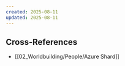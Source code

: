 ```yaml
---
created: 2025-08-11
updated: 2025-08-11
---
```



## Cross-References

- [[02_Worldbuilding/People/Azure Shard]]
